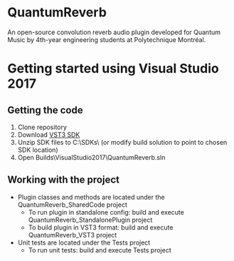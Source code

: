 # QuantumReverb

An open-source convolution reverb audio plugin developed for Quantum Music by 4th-year engineering students at Polytechnique Montréal.

# Getting started using Visual Studio 2017

## Getting the code

1. Clone repository
2. Download [VST3 SDK](https://www.steinberg.net/en/company/developers.html)
2. Unzip SDK files to C:\SDKs\ (or modify build solution to point to chosen SDK location)
3. Open Builds\VisualStudio2017\QuantumReverb.sln

## Working with the project

* Plugin classes and methods are located under the QuantumReverb_SharedCode project
  * To run plugin in standalone config: build and execute QuantumReverb_StandalonePlugin project
  * To build plugin in VST3 format: build and execute QuantumReverb_VST3 project
* Unit tests are located under the Tests project
  * To run unit tests: build and execute Tests project
